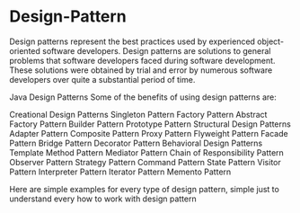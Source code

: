 # Design-Pattern

Design patterns represent the best practices used by experienced object-oriented software developers.
Design patterns are solutions to general problems that software developers faced during software development. 
These solutions were obtained by trial and error by numerous software developers over quite a substantial period of time.

Java Design Patterns
Some of the benefits of using design patterns are:


Creational Design Patterns
    Singleton Pattern
    Factory Pattern
    Abstract Factory Pattern
    Builder Pattern
    Prototype Pattern
Structural Design Patterns
    Adapter Pattern
    Composite Pattern
    Proxy Pattern
    Flyweight Pattern
    Facade Pattern
    Bridge Pattern
    Decorator Pattern
Behavioral Design Patterns
    Template Method Pattern
    Mediator Pattern
    Chain of Responsibility Pattern
    Observer Pattern
    Strategy Pattern
    Command Pattern
    State Pattern
    Visitor Pattern
    Interpreter Pattern
    Iterator Pattern
    Memento Pattern

Here are simple  examples  for every type of design pattern, simple just to understand every how to work with design pattern
